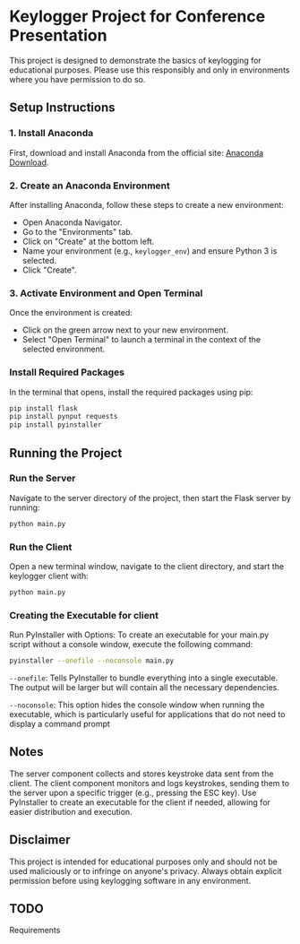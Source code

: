 # Keylogger Project for Conference Presentation

This project is designed to demonstrate the basics of keylogging for educational purposes. Please use this responsibly and only in environments where you have permission to do so.

## Setup Instructions

### 1. Install Anaconda

First, download and install Anaconda from the official site: [Anaconda Download](https://www.anaconda.com/download).

### 2. Create an Anaconda Environment

After installing Anaconda, follow these steps to create a new environment:

- Open Anaconda Navigator.
- Go to the "Environments" tab.
- Click on "Create" at the bottom left.
- Name your environment (e.g., `keylogger_env`) and ensure Python 3 is selected.
- Click "Create".

### 3. Activate Environment and Open Terminal

Once the environment is created:

- Click on the green arrow next to your new environment.
- Select "Open Terminal" to launch a terminal in the context of the selected environment.

### Install Required Packages

In the terminal that opens, install the required packages using pip:

```bash
pip install flask
pip install pynput requests
pip install pyinstaller
```

## Running the Project
### Run the Server
Navigate to the server directory of the project, then start the Flask server by running:
```bash
python main.py
```

### Run the Client
Open a new terminal window, navigate to the client directory, and start the keylogger client with:

```bash
python main.py
```

### Creating the Executable for client
Run PyInstaller with Options: To create an executable for your main.py script without a console window, execute the following command:
```bash
pyinstaller --onefile --noconsole main.py
```

`--onefile`: Tells PyInstaller to bundle everything into a single executable. The output will be larger but will contain all the necessary dependencies.

`--noconsole`: This option hides the console window when running the executable, which is particularly useful for applications that do not need to display a command prompt


## Notes
The server component collects and stores keystroke data sent from the client.
The client component monitors and logs keystrokes, sending them to the server upon a specific trigger (e.g., pressing the ESC key).
Use PyInstaller to create an executable for the client if needed, allowing for easier distribution and execution.

## Disclaimer
This project is intended for educational purposes only and should not be used maliciously or to infringe on anyone's privacy. Always obtain explicit permission before using keylogging software in any environment.

## TODO 
Requirements